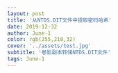 ```yaml
---
layout: post
title: '从NTDS.DIT文件中提取密码哈希'
date: 2019-12-32
author: June-1
color: rgb(255,210,32)
cover: '../assets/test.jpg'
subtitle: '卷影副本转储NTDS.DIT文件'
tags: June-1
---
```



